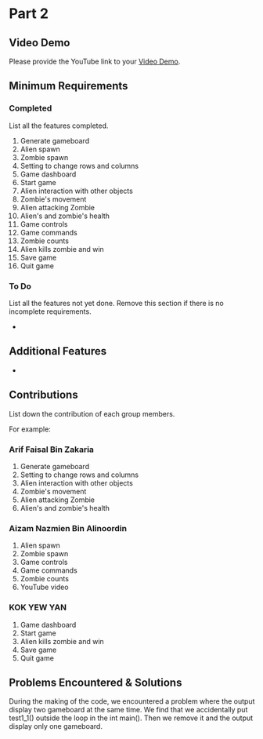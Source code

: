 # Part 2

## Video Demo

Please provide the YouTube link to your [Video Demo](https://www.youtube.com/watch?v=zPpfaA0WEdU&ab_channel=AizamNazmienAlinoordin).

## Minimum Requirements

### Completed

List all the features completed.

1. Generate gameboard
2. Alien spawn
3. Zombie spawn
4. Setting to change rows and columns
5. Game dashboard
6. Start game
7. Alien interaction with other objects
8. Zombie's movement
9. Alien attacking Zombie
10. Alien's and zombie's health
11. Game controls
12. Game commands
13. Zombie counts
14. Alien kills zombie and win
15. Save game
16. Quit game

### To Do

List all the features not yet done. Remove this section if there is no incomplete requirements.

-

## Additional Features

-

## Contributions

List down the contribution of each group members.

For example:

### Arif Faisal Bin Zakaria

1. Generate gameboard 
2. Setting to change rows and columns
3. Alien interaction with other objects
4. Zombie's movement
5. Alien attacking Zombie
6. Alien's and zombie's health

### Aizam Nazmien Bin Alinoordin

1. Alien spawn
2. Zombie spawn
3. Game controls
4. Game commands
5. Zombie counts
6. YouTube video

### KOK YEW YAN 

1. Game dashboard
2. Start game
3. Alien kills zombie and win
4. Save game
5. Quit game

## Problems Encountered & Solutions

During the making of the code, we encountered a problem where the output display two gameboard at the same time. We find that we accidentally put test1_1() outside the loop in the int main(). Then we remove it and the output display only one gameboard.